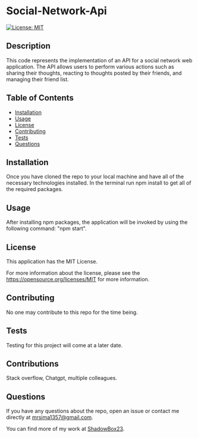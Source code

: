 # Social-Network-Api
  [![License: MIT](https://img.shields.io/badge/License-MIT-yellow.svg)](https://opensource.org/licenses/MIT)
  ## Description
  This code represents the implementation of an API for a social network web application. The API allows users to perform various actions such as sharing their thoughts, reacting to thoughts posted by their friends, and managing their friend list.
  ## Table of Contents
  * [Installation](#installation)
  * [Usage](#usage)
  * [License](#license)
  * [Contributing](#contributing)
  * [Tests](#tests)
  * [Questions](#questions)
  
  ## Installation
  Once you have cloned the repo to your local machine and have all of the necessary technologies installed. In the terminal run npm install to get all of the required packages. 
  
  ## Usage
  After installing npm packages, the application will be invoked by using the following command: "npm start".

  ## License
  This application has the MIT License.

  For more information about the license, please see the https://opensource.org/licenses/MIT for more information.

  ## Contributing
  No one may contribute to this repo for the time being.

  ## Tests
  Testing for this project will come at a later date. 

  ## Contributions
  Stack overflow, Chatgpt, multiple colleagues.

  ## Questions
  If you have any questions about the repo, open an issue or contact me directly at mrsima1357@gmail.com.
  
  You can find more of my work at [ShadowBox23](https://github.com/ShadowBox23).
